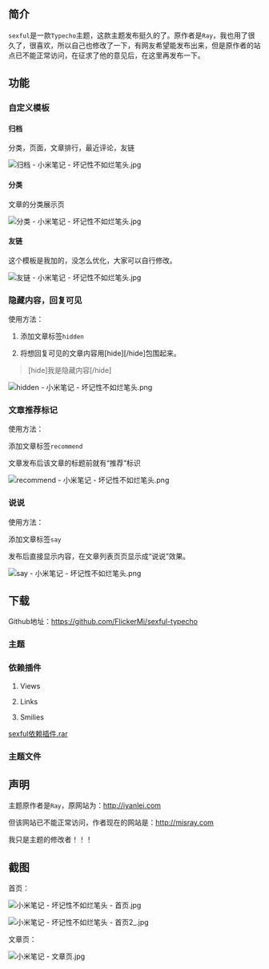## 简介

`sexful`是一款`Typecho`主题，这款主题发布挺久的了。原作者是`Ray`，我也用了很久了，很喜欢，所以自己也修改了一下，有网友希望能发布出来，但是原作者的站点已不能正常访问，在征求了他的意见后，在这里再发布一下。


<!--more-->


## 功能

### 自定义模板

#### 归档

分类，页面，文章排行，最近评论，友链

![归档 - 小米笔记 - 坏记性不如烂笔头.jpg][1]

#### 分类

文章的分类展示页

![分类 - 小米笔记 - 坏记性不如烂笔头.jpg][2]

#### 友链

这个模板是我加的，没怎么优化，大家可以自行修改。

![友链 - 小米笔记 - 坏记性不如烂笔头.jpg][3]

### 隐藏内容，回复可见

使用方法：

1. 添加文章标签`hidden`

2. 将想回复可见的文章内容用[hide][/hide]包围起来。

> [hide]我是隐藏内容[/hide]

![hidden - 小米笔记 - 坏记性不如烂笔头.png][4]

### 文章推荐标记

使用方法：

添加文章标签`recommend`

文章发布后该文章的标题前就有“推荐”标识

![recommend - 小米笔记 - 坏记性不如烂笔头.png][5]

### 说说

使用方法：

添加文章标签`say`

发布后直接显示内容，在文章列表页页显示成“说说”效果。

![say - 小米笔记 - 坏记性不如烂笔头.png][6]

## 下载

Github地址：https://github.com/FlickerMi/sexful-typecho

### 主题

### 依赖插件

1. Views

2. Links

3. Smilies

[sexful依赖插件.rar][7]

### 主题文件

## 声明

主题原作者是`Ray`，原网站为：http://iyanlei.com

但该网站已不能正常访问，作者现在的网站是：http://misray.com

我只是主题的修改者！！！

## 截图

首页：

![小米笔记 - 坏记性不如烂笔头 - 首页.jpg][8]

![小米笔记 - 坏记性不如烂笔头 - 首页2_.jpg][9]

文章页：

![小米笔记 - 文章页.jpg][10]


  [1]: http://7bv8dw.com1.z0.glb.clouddn.com/notemi/2018/03/3522594763.jpg
  [2]: http://7bv8dw.com1.z0.glb.clouddn.com/notemi/2018/03/1530497070.jpg
  [3]: http://7bv8dw.com1.z0.glb.clouddn.com/notemi/2018/03/460068861.jpg
  [4]: http://7bv8dw.com1.z0.glb.clouddn.com/notemi/2018/03/1351157156.png
  [5]: http://7bv8dw.com1.z0.glb.clouddn.com/notemi/2018/03/2417036304.png
  [6]: http://7bv8dw.com1.z0.glb.clouddn.com/notemi/2018/03/863440550.png
  [7]: http://7bv8dw.com1.z0.glb.clouddn.com/notemi/2018/03/1656666858.rar
  [8]: http://7bv8dw.com1.z0.glb.clouddn.com/notemi/2018/03/1926860269.jpg
  [9]: http://7bv8dw.com1.z0.glb.clouddn.com/notemi/2018/03/2412201999.jpg
  [10]: http://7bv8dw.com1.z0.glb.clouddn.com/notemi/2018/03/1378685101.jpg